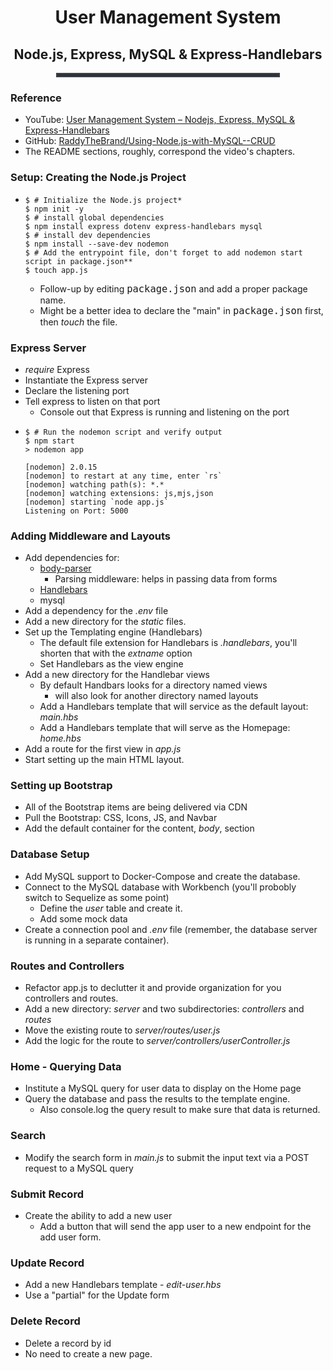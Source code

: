 <div style="text-align:center">
<h1>User Management System</h1>
<h2>Node.js, Express, MySQL & Express-Handlebars</h2>
</div>
<hr style="border: 3px solid #393e46; width:70%; margin:0 auto;">

### Reference
- YouTube: [User Management System – Nodejs, Express, MySQL & Express-Handlebars](https://www.youtube.com/watch?v=1aXZQcG2Y6I&t=29s)
- GitHub: [RaddyTheBrand/Using-Node.js-with-MySQL--CRUD](https://github.com/RaddyTheBrand/Using-Node.js-with-MySQL--CRUD)
- The README sections, roughly, correspond the video's chapters.

### Setup: Creating the Node.js Project
- ```shell
  $ # Initialize the Node.js project* 
  $ npm init -y 
  $ # install global dependencies
  $ npm install express dotenv express-handlebars mysql
  $ # install dev dependencies
  $ npm install --save-dev nodemon
  $ # Add the entrypoint file, don't forget to add nodemon start script in package.json**
  $ touch app.js
  ```
  - Follow-up by editing <span style="font: 1.3rem Inconsolata, monospace; font-size:1.10em;">package.json</span> and add a proper package name.
  - Might be a better idea to declare the "main" in <span style="font: 1.3rem Inconsolata, monospace; font-size:1.10em;">package.json</span> first, then _touch_ the file. 

### Express Server
- _require_ Express
- Instantiate the Express server
- Declare the listening port
- Tell express to listen on that port
    - Console out that Express is running and listening on the port
- ```shell
  $ # Run the nodemon script and verify output
  $ npm start
  > nodemon app

  [nodemon] 2.0.15
  [nodemon] to restart at any time, enter `rs`
  [nodemon] watching path(s): *.*
  [nodemon] watching extensions: js,mjs,json
  [nodemon] starting `node app.js`
  Listening on Port: 5000
  ```

### Adding Middleware and Layouts
- Add dependencies for: 
    - [body-parser](https://www.npmjs.com/package/body-parser)
        - Parsing middleware: helps in passing data from forms
    - [Handlebars](https://handlebarsjs.com/)
    - mysql
- Add a dependency for the _.env_ file
- Add a new directory for the _static_ files.
- Set up the Templating engine (Handlebars)
    - The default file extension for Handlebars is _.handlebars_, you'll shorten that with the _extname_ option
    - Set Handlebars as the view engine
- Add a new directory for the Handlebar views
    - By default Handbars looks for a directory named views
        - will also look for another directory named layouts
    - Add a Handlebars template that will service as the default layout: _main.hbs_
    - Add a Handlebars template that will serve as the Homepage: _home.hbs_
- Add a route for the first view in _app.js_
- Start setting up the main HTML layout.

### Setting up Bootstrap
- All of the Bootstrap items are being delivered via CDN
- Pull the Bootstrap: CSS, Icons, JS, and Navbar
- Add the default container for the content, _body_, section 

### Database Setup
- Add MySQL support to Docker-Compose and create the database.
- Connect to the MySQL database with Workbench (you'll probobly switch to  Sequelize as some point)
    - Define the _user_ table and create it.
    - Add some mock data
- Create a connection pool and _.env_ file (remember, the database server is running in a separate container).

### Routes and Controllers
- Refactor app.js to declutter it and provide organization for you controllers and routes.
- Add a new directory: _server_ and two subdirectories: _controllers_ and _routes_
- Move the existing route to _server/routes/user.js_
- Add the logic for the route to _server/controllers/userController.js_

### Home - Querying Data
- Institute a MySQL query for user data to display on the Home page
- Query the database and pass the results to the template engine. 
    - Also console.log the query result to make sure that data is returned.
    
### Search
- Modify the search form in _main.js_ to submit the input text via a POST request to a MySQL query 

### Submit Record 
- Create the ability to add a new user 
    - Add a button that will send the app user to a new endpoint for the add user form.

### Update Record
- Add a new Handlebars template - _edit-user.hbs_ 
- Use a "partial" for the Update form

### Delete Record
- Delete a record by id
- No need to create a new page. 